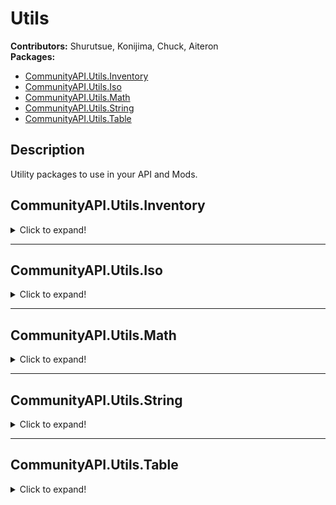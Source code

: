 # Utils
**Contributors:** Shurutsue, Konijima, Chuck, Aiteron  
**Packages:**  
- [CommunityAPI.Utils.Inventory](#communityapiutilsinventory)  
- [CommunityAPI.Utils.Iso](#communityapiutilsiso)  
- [CommunityAPI.Utils.Math](#communityapiutilsmath)  
- [CommunityAPI.Utils.String](#communityapiutilsstring)  
- [CommunityAPI.Utils.Table](#communityapiutilstable)  

## Description

Utility packages to use in your API and Mods.

## CommunityAPI.Utils.Inventory
<details>
<summary>Click to expand!</summary>

### `CommunityAPI.Utils.Inventory.FindAllItemInInventoryByTag(inventory, tag)`
| Param     | Type                                                                                                   | Description                     |
|-----------|--------------------------------------------------------------------------------------------------------|---------------------------------|
| inventory | [ItemContainer](https://quarantin.github.io/zomboid-javadoc/41.56/zombie/inventory/ItemContainer.html) | The item container to search in |
| tag       | string                                                                                                 | The tag to search for           |

**return:** [ArrayList](https://docs.oracle.com/javase/8/docs/api/java/util/ArrayList.html)

</details>

---

## CommunityAPI.Utils.Iso
<details>
<summary>Click to expand!</summary>

### `CommunityAPI.Utils.Iso.RecursiveGetSquare(object)`
| Param | Type | Description |
|-------|------|-------------|
|       |      |             |
|       |      |             |
|       |      |             |

**return:** nil

---

### `CommunityAPI.Utils.Iso.GetIsoRange(center, range, fractalOffset)`
| Param | Type | Description |
|-------|------|-------------|
|       |      |             |
|       |      |             |
|       |      |             |

**return:** nil

---

### `CommunityAPI.Utils.Iso.GetIsoGameCharactersInFractalRange(center, range, fractalRange, lookForType, addedBooleanFunctions)`
| Param | Type | Description |
|-------|------|-------------|
|       |      |             |
|       |      |             |
|       |      |             |

**return:** nil

---

### `CommunityAPI.Utils.Iso.GetIsoGameCharactersInRange(center, range, lookForType, addedBooleanFunctions)`
| Param | Type | Description |
|-------|------|-------------|
|       |      |             |
|       |      |             |
|       |      |             |

**return:** nil

</details>

---

## CommunityAPI.Utils.Math
<details>
<summary>Click to expand!</summary>

### `CommunityAPI.Utils.Math.GetDistance(x1, y1, x2, y2)`
| Param | Type | Description |
|-------|------|-------------|
|       |      |             |
|       |      |             |
|       |      |             |

**return:** nil

</details>

---

## CommunityAPI.Utils.String
<details>
<summary>Click to expand!</summary>

### `CommunityAPI.Utils.String.SquareToId(square)`
| Param | Type | Description |
|-------|------|-------------|
|       |      |             |
|       |      |             |
|       |      |             |

**return:** nil

---

### `CommunityAPI.Utils.String.PositionToId(x, y ,z)`
| Param | Type | Description |
|-------|------|-------------|
|       |      |             |
|       |      |             |
|       |      |             |

**return:** nil

---

### `CommunityAPI.Utils.String.SplitString(str, delimiter)`
| Param | Type | Description |
|-------|------|-------------|
|       |      |             |
|       |      |             |
|       |      |             |

**return:** nil

</details>

---

## CommunityAPI.Utils.Table
<details>
<summary>Click to expand!</summary>

### `CommunityAPI.Utils.Table.CountTableEntries(targetTable)`
| Param | Type | Description |
|-------|------|-------------|
|       |      |             |
|       |      |             |
|       |      |             |

**return:** nil

---

### `CommunityAPI.Utils.Table.GetTableKeys(targetTable)`
| Param | Type | Description |
|-------|------|-------------|
|       |      |             |
|       |      |             |
|       |      |             |

**return:** nil

---

### `CommunityAPI.Utils.Table.TableContains(table, value)`
| Param | Type | Description |
|-------|------|-------------|
|       |      |             |
|       |      |             |
|       |      |             |

**return:** nil

---

### `CommunityAPI.Utils.Table.GetBaseClass(object, level)`
| Param | Type | Description |
|-------|------|-------------|
|       |      |             |
|       |      |             |
|       |      |             |

**return:** nil

---

### `CommunityAPI.Utils.Table.GetAllBaseClasses(object, excludeCurrent)`
| Param | Type | Description |
|-------|------|-------------|
|       |      |             |
|       |      |             |
|       |      |             |

**return:** nil

---

### `CommunityAPI.Utils.Table.IsClassChildOf(object, class)`
| Param | Type | Description |
|-------|------|-------------|
|       |      |             |
|       |      |             |
|       |      |             |

**return:** nil

</details>